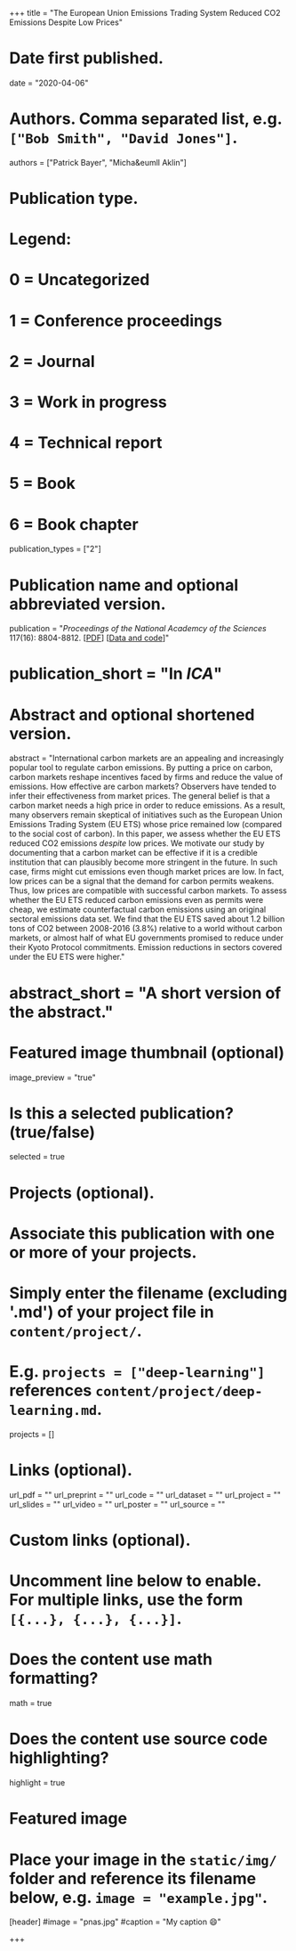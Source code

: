 +++
title = "The European Union Emissions Trading System Reduced CO2 Emissions Despite Low Prices"

# Date first published.
date = "2020-04-06"

# Authors. Comma separated list, e.g. `["Bob Smith", "David Jones"]`.
authors = ["Patrick Bayer", "Micha&eumll Aklin"]

# Publication type.
# Legend:
# 0 = Uncategorized
# 1 = Conference proceedings
# 2 = Journal
# 3 = Work in progress
# 4 = Technical report
# 5 = Book
# 6 = Book chapter
publication_types = ["2"]

# Publication name and optional abbreviated version.
publication = "*Proceedings of the National Academcy of the Sciences* 117(16): 8804-8812. [[PDF](https://www.pnas.org/content/117/16/8804)] [[Data and code](https://doi.org/10.7910/DVN/R4LJIT)]"

# publication_short = "In *ICA*"

# Abstract and optional shortened version.
abstract = "International carbon markets are an appealing and increasingly popular tool to regulate carbon emissions. By putting a price on carbon, carbon markets reshape incentives faced by firms and reduce the value of emissions. How effective are carbon markets? Observers have tended to infer their effectiveness from market prices. The general belief is that a carbon market needs a high price in order to reduce emissions. As a result, many observers remain skeptical of initiatives such as the European Union Emissions Trading System (EU ETS) whose price remained low (compared to the social cost of carbon). In this paper, we assess whether the EU ETS reduced CO2 emissions *despite* low prices. We motivate our study by documenting that a carbon market can be effective if it is a credible institution that can plausibly become more stringent in the future. In such case, firms might cut emissions even though market prices are low. In fact, low prices can be a signal that the demand for carbon permits weakens. Thus, low prices are compatible with successful carbon markets. To assess whether the EU ETS reduced carbon emissions even as permits were cheap, we estimate counterfactual carbon emissions using an original sectoral emissions data set. We find that the EU ETS saved about 1.2 billion tons of CO2 between 2008-2016 (3.8%) relative to a world without carbon markets, or almost half of what EU governments promised to reduce under their Kyoto Protocol commitments. Emission reductions in sectors covered under the EU ETS were higher."
# abstract_short = "A short version of the abstract."

# Featured image thumbnail (optional)
image_preview = "true"

# Is this a selected publication? (true/false)
selected = true

# Projects (optional).
#   Associate this publication with one or more of your projects.
#   Simply enter the filename (excluding '.md') of your project file in `content/project/`.
#   E.g. `projects = ["deep-learning"]` references `content/project/deep-learning.md`.
projects = []

# Links (optional).
url_pdf = ""
url_preprint = ""
url_code = ""
url_dataset = ""
url_project = ""
url_slides = ""
url_video = ""
url_poster = ""
url_source = ""

# Custom links (optional).
#   Uncomment line below to enable. For multiple links, use the form `[{...}, {...}, {...}]`.


# Does the content use math formatting?
math = true

# Does the content use source code highlighting?
highlight = true

# Featured image
# Place your image in the `static/img/` folder and reference its filename below, e.g. `image = "example.jpg"`.
[header]
#image = "pnas.jpg"
#caption = "My caption 😄"

+++

